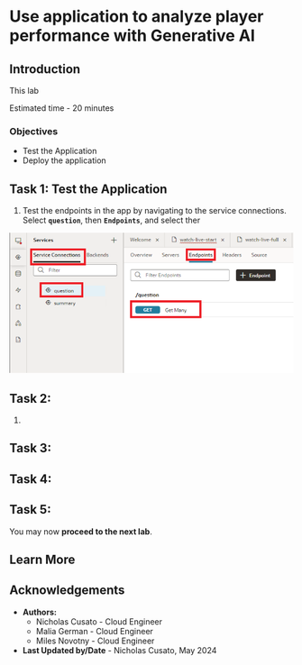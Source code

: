# Use application to analyze player performance with Generative AI

## Introduction

This lab 

Estimated time - 20 minutes


### Objectives

* Test the Application
* Deploy the application

## Task 1: Test the Application

1. Test the endpoints in the app by navigating to the service connections. Select **`question`**, then **`Endpoints`**, and select ther

  ![Navigate to test question endpoint](./images/test-question.png "")

## Task 2: 

1.

## Task 3: 



## Task 4: 



## Task 5: 


You may now **proceed to the next lab**.

## Learn More


## Acknowledgements

* **Authors:**
	* Nicholas Cusato - Cloud Engineer
	* Malia German - Cloud Engineer
	* Miles Novotny - Cloud Engineer
* **Last Updated by/Date** - Nicholas Cusato, May 2024